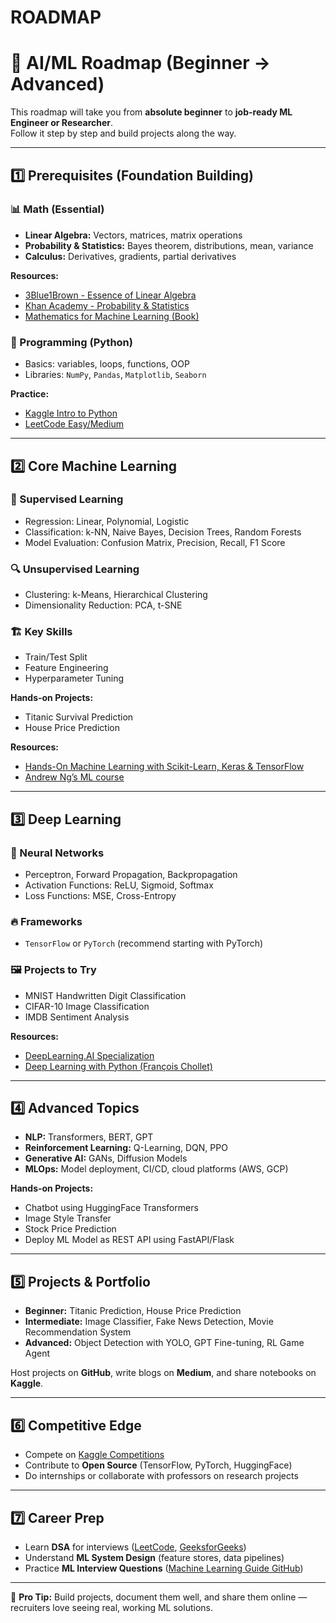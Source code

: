 # ROADMAP
# 🧠 AI/ML Roadmap (Beginner → Advanced)

This roadmap will take you from **absolute beginner** to **job-ready ML Engineer or Researcher**.  
Follow it step by step and build projects along the way.

---

## 1️⃣ Prerequisites (Foundation Building)

### 📊 Math (Essential)
- **Linear Algebra:** Vectors, matrices, matrix operations  
- **Probability & Statistics:** Bayes theorem, distributions, mean, variance  
- **Calculus:** Derivatives, gradients, partial derivatives  

**Resources:**  
- [3Blue1Brown - Essence of Linear Algebra](https://www.youtube.com/playlist?list=PLZHQObOWTQDPD3MizzM2xVFitgF8hE_ab)  
- [Khan Academy - Probability & Statistics](https://www.khanacademy.org/math/statistics-probability)  
- [Mathematics for Machine Learning (Book)](https://mml-book.github.io/)

### 🐍 Programming (Python)
- Basics: variables, loops, functions, OOP  
- Libraries: `NumPy`, `Pandas`, `Matplotlib`, `Seaborn`  

**Practice:**  
- [Kaggle Intro to Python](https://www.kaggle.com/learn/python)  
- [LeetCode Easy/Medium](https://leetcode.com)

---

## 2️⃣ Core Machine Learning

### 🔧 Supervised Learning
- Regression: Linear, Polynomial, Logistic  
- Classification: k-NN, Naive Bayes, Decision Trees, Random Forests  
- Model Evaluation: Confusion Matrix, Precision, Recall, F1 Score  

### 🔍 Unsupervised Learning
- Clustering: k-Means, Hierarchical Clustering  
- Dimensionality Reduction: PCA, t-SNE  

### 🏗️ Key Skills
- Train/Test Split  
- Feature Engineering  
- Hyperparameter Tuning  

**Hands-on Projects:**  
- Titanic Survival Prediction  
- House Price Prediction  

**Resources:**  
- [Hands-On Machine Learning with Scikit-Learn, Keras & TensorFlow](https://www.oreilly.com/library/view/hands-on-machine-learning/9781492032632/)  
- [Andrew Ng’s ML course](https://www.coursera.org/learn/machine-learning)

---

## 3️⃣ Deep Learning

### 🧠 Neural Networks
- Perceptron, Forward Propagation, Backpropagation  
- Activation Functions: ReLU, Sigmoid, Softmax  
- Loss Functions: MSE, Cross-Entropy  

### 🔥 Frameworks
- `TensorFlow` or `PyTorch` (recommend starting with PyTorch)

### 🖼️ Projects to Try
- MNIST Handwritten Digit Classification  
- CIFAR-10 Image Classification  
- IMDB Sentiment Analysis  

**Resources:**  
- [DeepLearning.AI Specialization](https://www.coursera.org/specializations/deep-learning)  
- [Deep Learning with Python (François Chollet)](https://www.manning.com/books/deep-learning-with-python)

---

## 4️⃣ Advanced Topics

- **NLP:** Transformers, BERT, GPT  
- **Reinforcement Learning:** Q-Learning, DQN, PPO  
- **Generative AI:** GANs, Diffusion Models  
- **MLOps:** Model deployment, CI/CD, cloud platforms (AWS, GCP)

**Hands-on Projects:**  
- Chatbot using HuggingFace Transformers  
- Image Style Transfer  
- Stock Price Prediction  
- Deploy ML Model as REST API using FastAPI/Flask

---

## 5️⃣ Projects & Portfolio

- **Beginner:** Titanic Prediction, House Price Prediction  
- **Intermediate:** Image Classifier, Fake News Detection, Movie Recommendation System  
- **Advanced:** Object Detection with YOLO, GPT Fine-tuning, RL Game Agent  

Host projects on **GitHub**, write blogs on **Medium**, and share notebooks on **Kaggle**.

---

## 6️⃣ Competitive Edge

- Compete on [Kaggle Competitions](https://www.kaggle.com/competitions)  
- Contribute to **Open Source** (TensorFlow, PyTorch, HuggingFace)  
- Do internships or collaborate with professors on research projects  

---

## 7️⃣ Career Prep

- Learn **DSA** for interviews ([LeetCode](https://leetcode.com), [GeeksforGeeks](https://www.geeksforgeeks.org/))  
- Understand **ML System Design** (feature stores, data pipelines)  
- Practice **ML Interview Questions** ([Machine Learning Guide GitHub](https://github.com/chiphuyen/machine-learning-systems-design))

---

🎯 **Pro Tip:** Build projects, document them well, and share them online — recruiters love seeing real, working ML solutions.
